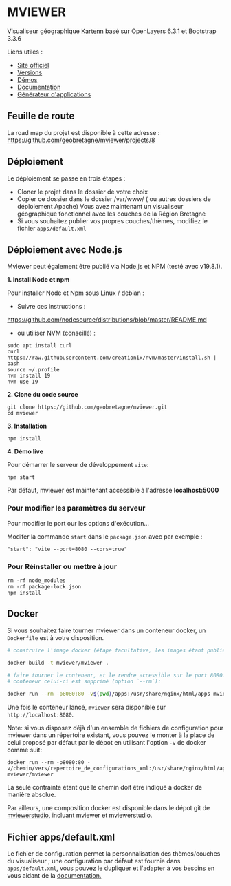 # MVIEWER

Visualiseur géographique [Kartenn](https://kartenn.region-bretagne.fr/demo/) basé sur OpenLayers 6.3.1 et Bootstrap 3.3.6

Liens utiles :

- [Site officiel](https://mviewer.netlify.app/fr/)
- [Versions](https://github.com/geobretagne/mviewer/releases/)
- [Démos](http://kartenn.region-bretagne.fr/kartoviz/demo/)
- [Documentation](http://mviewerdoc.readthedocs.io/fr/stable/)
- [Générateur d'applications](https://github.com/geobretagne/mviewerstudio/)

## Feuille de route

La road map du projet est disponible à cette adresse : https://github.com/geobretagne/mviewer/projects/8

## Déploiement

Le déploiement se passe en trois étapes :

- Cloner le projet dans le dossier de votre choix
- Copier ce dossier dans le dossier /var/www/ ( ou autres dossiers de déploiement Apache)
  Vous avez maintenant un visualiseur géographique fonctionnel avec les couches de la Région Bretagne
- Si vous souhaitez publier vos propres couches/thèmes, modifiez le fichier `apps/default.xml`

## Déploiement avec Node.js

Mviewer peut également être publié via Node.js et NPM (testé avec v19.8.1).

**1. Install Node et npm**

Pour installer Node et Npm sous Linux / debian :

- Suivre ces instructions :

https://github.com/nodesource/distributions/blob/master/README.md

- ou utiliser NVM (conseillé) :

```
sudo apt install curl
curl https://raw.githubusercontent.com/creationix/nvm/master/install.sh | bash
source ~/.profile
nvm install 19
nvm use 19
```

**2. Clone du code source**

```
git clone https://github.com/geobretagne/mviewer.git
cd mviewer
```

**3. Installation**

```
npm install
```

**4. Démo live**

Pour démarrer le serveur de développement `vite`:

`npm start`

Par défaut, mviewer est maintenant accessible à l'adresse **localhost:5000**

### Pour modifier les paramètres du serveur

Pour modifier le port our les options d'exécution...

Modifer la commande `start` dans le `package.json` avec par exemple :

`"start": "vite --port=8080 --cors=true"`

### Pour Réinstaller ou mettre à jour

```
rm -rf node_modules
rm -rf package-lock.json
npm install
```

## Docker

Si vous souhaitez faire tourner mviewer dans un conteneur docker, un `Dockerfile` est à votre disposition.

```bash
# construire l'image docker (étape facultative, les images étant publiées sur [docker-hub](https://hub.docker.com/r/mviewer/mviewer))

docker build -t mviewer/mviewer .

# faire tourner le conteneur, et le rendre accessible sur le port 8080. A l'arret du
# conteneur celui-ci est supprimé (option `--rm`):

docker run --rm -p8080:80 -v$(pwd)/apps:/usr/share/nginx/html/apps mviewer/mviewer
```

Une fois le conteneur lancé, `mviewer` sera disponible sur `http://localhost:8080`.

Note: si vous disposez déjà d'un ensemble de fichiers de configuration pour
mviewer dans un répertoire existant, vous pouvez le monter à la place de celui
proposé par défaut par le dépot en utilisant l'option `-v` de docker comme suit:

```
docker run --rm -p8080:80 -v/chemin/vers/repertoire_de_configurations_xml:/usr/share/nginx/html/apps mviewer/mviewer
```

La seule contrainte étant que le chemin doit être indiqué à docker de manière absolue.

Par ailleurs, une composition docker est disponible dans le dépot git de
[mviewerstudio](https://github.com/geobretagne/mviewerstudio), incluant mviewer
et mviewerstudio.

## Fichier apps/default.xml

Le fichier de configuration permet la personnalisation des thèmes/couches du visualiseur ; une configuration par
défaut est fournie dans `apps/default.xml`, vous pouvez le dupliquer et l'adapter à vos besoins en vous aidant de la [documentation.](http://mviewerdoc.readthedocs.io/fr/latest/)
